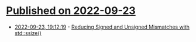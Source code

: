 # [Published on 2022-09-23](index.md)

* [2022-09-23, 19:12:19](https://lobste.rs/s/e7oqsk/reducing_signed_unsigned_mismatches) - [Reducing Signed and Unsigned Mismatches with std::ssize()](https://www.cppstories.com/2022/ssize-cpp20/)
